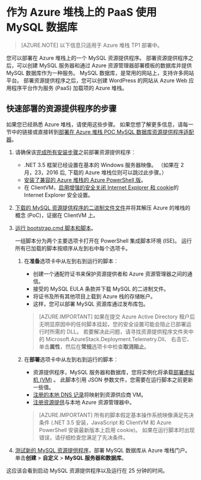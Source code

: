 <properties
    pageTitle="作为 Azure 堆栈上的 PaaS 使用 MySQL 数据库 |Microsoft Azure"
    description="了解部署 MySQL 资源提供程序，并作为 Azure 堆栈上服务提供 MySQL 的快速步骤。"
    services="azure-stack"
    documentationCenter=""
    authors="Dumagar"
    manager="bradleyb"
    editor=""/>

<tags
    ms.service="multiple"
    ms.workload="na"
    ms.tgt_pltfrm="na"
    ms.devlang="na"
    ms.topic="article"
    ms.date="09/26/2016"
    ms.author="dumagar"/>

# <a name="use-mysql-databases-as-paas-on-azure-stack"></a>作为 Azure 堆栈上的 PaaS 使用 MySQL 数据库

> [AZURE.NOTE] 以下信息只适用于 Azure 堆栈 TP1 部署中。

您可以部署在 Azure 堆栈上的一个 MySQL 资源提供程序。 部署资源提供程序之后，可以创建 MySQL 服务器和通过 Azure 资源管理器部署模板的数据库并提供 MySQL 数据库作为一种服务。 MySQL 数据库，是常用的网站上，支持许多网站平台。 部署资源提供程序之后，您可以创建 WordPress 的网站从 Azure Web 应用程序平台作为服务 (PaaS) 加载项的 Azure 堆栈。

## <a name="quick-steps-to-deploy-the-resource-provider"></a>快速部署的资源提供程序的步骤
如果您已经熟悉 Azure 堆栈，请使用这些步骤。 如果您想了解更多信息，请每一节中的链接或直接转到[部署在 Azure 堆栈 POC MySQL 数据库资源提供程序适配器](azure-stack-mysql-rp-deploy-long.md)。

1.  请确保该[完成所有安装步骤](azure-stack-mysql-rp-deploy-long.md#set-up-steps-before-you-deploy)之前部署资源提供程序︰

    - .NET 3.5 框架已经设置在基本的 Windows 服务器映像。 （如果在 2 月，23，2016 后, 下载的 Azure 堆栈位则可以跳过此步骤。）
    - [安装了兼容的 Azure 堆栈的 Azure PowerShell 版](http://aka.ms/azStackPsh)。
    - 在 ClientVM，[启用增强的安全关闭 Internet Explorer 和 cookie](azure-stack-mysql-rp-deploy-long.md#Turn-off-IE-enhanced-security-and-enable-cookies)的 Internet Explorer 安全设置。

2. [下载的 MySQL 资源提供程序的二进制文件文件](http://aka.ms/masmysqlrp)并将其解压 Azure 的堆栈的概念 (PoC)，证据在 ClientVM 上。

3. [运行 bootstrap.cmd 脚本和脚本](azure-stack-mysql-rp-deploy-long.md#Bootstrap-the-resource-provider-deployment-PowerShell-and-Prepare-for-deployment)。

    一组脚本分为两个主要选项卡打开在 PowerShell 集成脚本环境 (ISE)。 运行所有已加载的脚本按顺序从左到右中每个选项卡。

    1. 在**准备**选项卡中从左到右到运行的脚本︰

        - 创建一个通配符证书来保护资源提供者和 Azure 资源管理器之间的通信。
        - 接受的 MySQL EULA 条款并下载 MySQL 的二进制文件。
        - 将证书及所有其他项目上载到 Azure 栈的存储帐户。
        - 这样，您可以部署 MySQL 资源库通过发布库包。

        > [AZURE.IMPORTANT] 如果在提交 Azure Active Directory 租户后无明显原因中的任何脚本挂起，您的安全设置可能会阻止已部署运行时所需的 DLL。 若要解决此问题，请寻找资源提供程序文件夹中的 Microsoft.AzureStack.Deployment.Telemetry.Dll、 右击它、 单击**属性**，然后在**常规**选项卡中检查**取消阻止**。

    2. 在**部署**选项卡中从左到右到运行的脚本︰

        - 资源提供程序，MySQL 服务器和数据库，您将实例化将承载[部署虚拟机 (VM)](azure-stack-mysql-rp-deploy-long.md#Deploy-the-MySQLResource-Provider-VM) 。 此脚本引用 JSON 参数文件，您需要在运行脚本之前更新一些值。
        - [注册的本地 DNS 记录](azure-stack-mysql-rp-deploy-long.md#Update-the-local-DNS)将映射到资源供应商 VM。
        - [注册资源提供](azure-stack-mysql-rp-deploy-long.md#Register-the-MySQL-RP-Resource-Provider)与本地 Azure 资源管理器中。

        > [AZURE.IMPORTANT] 所有的脚本假定基本操作系统映像满足先决条件 (.NET 3.5 安装，JavaScript 和 ClientVM 和 Azure PowerShell 安装最新版本上启用 cookie)。 如果在运行脚本时出现错误，请仔细检查您满足了先决条件。

5. [测试新的 MySQL 资源提供程序](/azure-stack-MySql-rp-deploy-long.md#create-your-first-mysql-database-to=test-your-deployment)，部署 MySQL 数据库从 Azure 堆栈门户。 单击**创建** &gt; **自定义** &gt; **MySQL 服务器和数据库**。

这应该会看到启动 MySQL 资源提供程序以及运行在 25 分钟的时间。
